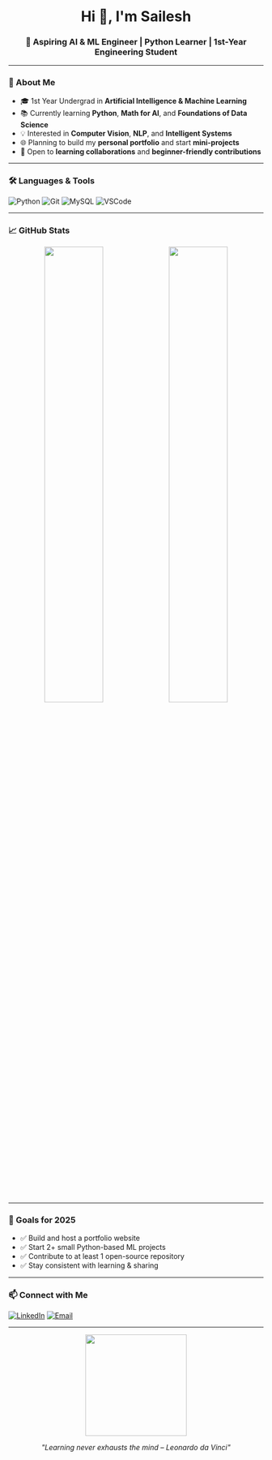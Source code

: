 <!-- Profile Header -->
<h1 align="center">Hi 👋, I'm Sailesh</h1>
<h3 align="center">🚀 Aspiring AI & ML Engineer | Python Learner | 1st-Year Engineering Student</h3>

---

### 🌱 About Me

- 🎓 1st Year Undergrad in **Artificial Intelligence & Machine Learning**
- 📚 Currently learning **Python**, **Math for AI**, and **Foundations of Data Science**
- 💡 Interested in **Computer Vision**, **NLP**, and **Intelligent Systems**
- 🌐 Planning to build my **personal portfolio** and start **mini-projects**
- 🤝 Open to **learning collaborations** and **beginner-friendly contributions**

---

### 🛠️ Languages & Tools

![Python](https://img.shields.io/badge/Python-3776AB?style=for-the-badge&logo=python&logoColor=white)
![Git](https://img.shields.io/badge/Git-F05032?style=for-the-badge&logo=git&logoColor=white)
![MySQL](https://img.shields.io/badge/MySQL-4479A1?style=for-the-badge&logo=mysql&logoColor=white)
![VSCode](https://img.shields.io/badge/VS%20Code-007ACC?style=for-the-badge&logo=visual-studio-code&logoColor=white)

---

### 📈 GitHub Stats

<p align="center">
  <img src="https://github-readme-stats.vercel.app/api?username=SaileshDas&show_icons=true&theme=react" width="48%" />
  <img src="https://streak-stats.demolab.com?user=SaileshDas&theme=react" width="48%" />
</p>

---

### 🎯 Goals for 2025

- ✅ Build and host a portfolio website
- ✅ Start 2+ small Python-based ML projects
- ✅ Contribute to at least 1 open-source repository
- ✅ Stay consistent with learning & sharing

---

### 📫 Connect with Me

[![LinkedIn](https://img.shields.io/badge/LinkedIn-blue?style=flat&logo=linkedin&logoColor=white)](https://linkedin.com/in/YOUR-LINKEDIN)
[![Email](https://img.shields.io/badge/Gmail-D14836?style=flat&logo=gmail&logoColor=white)](mailto:saileshdas2006@gmail.com)

---

<p align="center">
  <img src="https://media.giphy.com/media/L1R1tvI9svkIWwpVYr/giphy.gif" width="200"/>
</p>

<p align="center">
  <em>"Learning never exhausts the mind – Leonardo da Vinci"</em>
</p>
